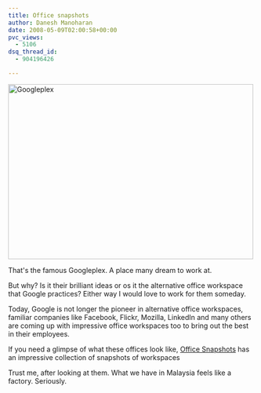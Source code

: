 ```yaml
---
title: Office snapshots
author: Danesh Manoharan
date: 2008-05-09T02:00:58+00:00
pvc_views:
  - 5106
dsq_thread_id:
  - 904196426

---
```

[<img loading="lazy" class="alignnone size-medium wp-image-543" title="Googleplex" src="/wp-content/uploads/2008/05/gp5-500x357.jpg" alt="Googleplex" width="500" height="357" srcset="/wp-content/uploads/2008/05/gp5-500x357.jpg 500w, /wp-content/uploads/2008/05/gp5.jpg 800w" sizes="(max-width: 500px) 100vw, 500px" />][1]

That's the famous Googleplex. A place many dream to work at.

But why? Is it their brilliant ideas or os it the alternative office workspace that Google practices? Either way I would love to work for them someday.

Today, Google is not longer the pioneer in alternative office workspaces, familiar companies like Facebook, Flickr, Mozilla, LinkedIn and many others are coming up with impressive office workspaces too to bring out the best in their employees.

If you need a glimpse of what these offices look like, [Office Snapshots][2] has an impressive collection of snapshots of workspaces

Trust me, after looking at them. What we have in Malaysia feels like a factory. Seriously.

 [1]: /wp-content/uploads/2008/05/gp5.jpg
 [2]: http://www.officesnapshots.com
